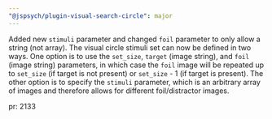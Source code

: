 ```yaml
---
"@jspsych/plugin-visual-search-circle": major
---
```


Added new `stimuli` parameter and changed `foil` parameter to only allow a string (not array). The visual circle stimuli set can now be defined in two ways. One option is to use the `set_size`, `target` (image string), and `foil` (image string) parameters, in which case the `foil` image will be repeated up to `set_size` (if target is not present) or `set_size` - 1 (if target is present). The other option is to specify the `stimuli` parameter, which is an arbitrary array of images and therefore allows for different foil/distractor images. 

pr: 2133
